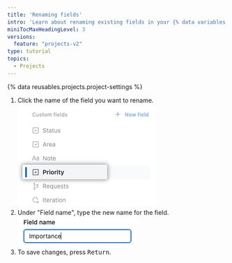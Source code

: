```yaml
---
title: 'Renaming fields'
intro: 'Learn about renaming existing fields in your {% data variables.projects.project_v2 %}.'
miniTocMaxHeadingLevel: 3
versions:
  feature: "projects-v2"
type: tutorial
topics:
  - Projects
---
```


{% data reusables.projects.project-settings %}
1. Click the name of the field you want to rename.
   ![Screenshot showing an iteration field](/assets/images/help/projects-v2/select-single-select.png)
1. Under "Field name", type the new name for the field.
   ![Screenshot showing field name](/assets/images/help/projects-v2/field-rename.png)
1. To save changes, press <kbd>Return</kbd>.